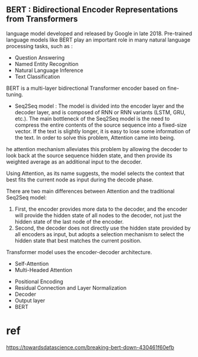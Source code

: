 ## BERT : Bidirectional Encoder Representations from Transformers

language model developed and released by Google in late 2018. 
Pre-trained language models like BERT play an important role in many natural language processing tasks, such as : 
- Question Answering
- Named Entity Recognition 
- Natural Language Inference 
- Text Classification

BERT is a multi-layer bidirectional Transformer encoder based on fine-tuning. 

* Seq2Seq model : The model is divided into the encoder layer and the decoder layer, and is composed of RNN or RNN variants (LSTM, GRU, etc.). 
The main bottleneck of the Seq2Seq model is the need to compress the entire contents of the source sequence into a fixed-size vector. 
If the text is slightly longer, it is easy to lose some information of the text. 
In order to solve this problem, Attention came into being. 


he attention mechanism alleviates this problem by allowing the decoder to look back at the source sequence hidden state, 
and then provide its weighted average as an additional input to the decoder. 

Using Attention, as its name suggests, the model selects the context that best fits the current node as input during the decode phase. 

There are two main differences between Attention and the traditional Seq2Seq model: 
1. First, the encoder provides more data to the decoder, and the encoder will provide the hidden state of all nodes to the decoder, not just the hidden state of the last node of the encoder.
2. Second, the decoder does not directly use the hidden state provided by all encoders as input, but adopts a selection mechanism to select the hidden state that best matches the current position.

Transformer model uses the encoder-decoder architecture.

* Self-Attention
* Multi-Headed Attention 

- Positional Encoding
- Residual Connection and Layer Normalization
- Decoder
- Output layer
- BERT

# ref 
https://towardsdatascience.com/breaking-bert-down-430461f60efb

